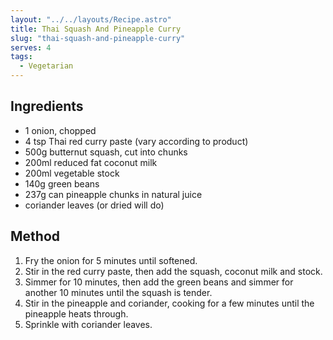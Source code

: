 ```yaml
---
layout: "../../layouts/Recipe.astro"
title: Thai Squash And Pineapple Curry
slug: "thai-squash-and-pineapple-curry"
serves: 4
tags:
  - Vegetarian
---
```


## Ingredients

- 1 onion, chopped
- 4 tsp Thai red curry paste (vary according to product)
- 500g butternut squash, cut into chunks
- 200ml reduced fat coconut milk
- 200ml vegetable stock
- 140g green beans
- 237g can pineapple chunks in natural juice
- coriander leaves (or dried will do)

## Method

1. Fry the onion for 5 minutes until softened.
1. Stir in the red curry paste, then add the squash, coconut milk and stock. 
1. Simmer for 10 minutes, then add the green beans and simmer for another 10 minutes until the squash is tender.
1. Stir in the pineapple and coriander, cooking for a few minutes until the pineapple heats through.
1. Sprinkle with coriander leaves.